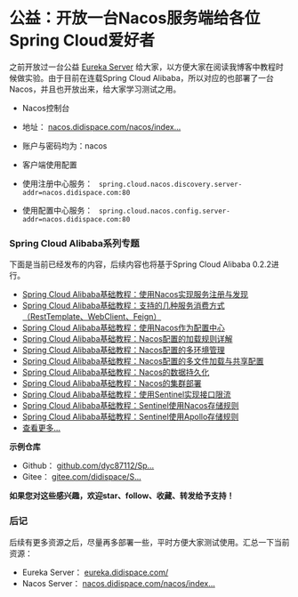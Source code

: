 # 公益：开放一台Nacos服务端给各位Spring Cloud爱好者 #

之前开放过一台公益 [Eureka Server]( https://link.juejin.im?target=http%3A%2F%2Feureka.didispace.com%2F ) 给大家，以方便大家在阅读我博客中教程时候做实验。由于目前在连载Spring Cloud Alibaba，所以对应的也部署了一台Nacos，并且也开放出来，给大家学习测试之用。

* Nacos控制台

* 地址： [nacos.didispace.com/nacos/index…]( https://link.juejin.im?target=http%3A%2F%2Fnacos.didispace.com%2Fnacos%2Findex.html )
* 账户与密码均为：nacos

* 客户端使用配置

* 使用注册中心服务： ` spring.cloud.nacos.discovery.server-addr=nacos.didispace.com:80`
* 使用配置中心服务： ` spring.cloud.nacos.config.server-addr=nacos.didispace.com:80`

### Spring Cloud Alibaba系列专题 ###

下面是当前已经发布的内容，后续内容也将基于Spring Cloud Alibaba 0.2.2进行。

* [Spring Cloud Alibaba基础教程：使用Nacos实现服务注册与发现]( https://link.juejin.im?target=http%3A%2F%2Fblog.didispace.com%2Fspring-cloud-alibaba-1%2F )
* [Spring Cloud Alibaba基础教程：支持的几种服务消费方式（RestTemplate、WebClient、Feign）]( https://link.juejin.im?target=http%3A%2F%2Fblog.didispace.com%2Fspring-cloud-alibaba-2%2F )
* [Spring Cloud Alibaba基础教程：使用Nacos作为配置中心]( https://link.juejin.im?target=http%3A%2F%2Fblog.didispace.com%2Fspring-cloud-alibaba-3%2F )
* [Spring Cloud Alibaba基础教程：Nacos配置的加载规则详解]( https://link.juejin.im?target=http%3A%2F%2Fblog.didispace.com%2Fspring-cloud-alibaba-nacos-config-1%2F )
* [Spring Cloud Alibaba基础教程：Nacos配置的多环境管理]( https://link.juejin.im?target=http%3A%2F%2Fblog.didispace.com%2Fspring-cloud-alibaba-nacos-config-2%2F )
* [Spring Cloud Alibaba基础教程：Nacos配置的多文件加载与共享配置]( https://link.juejin.im?target=http%3A%2F%2Fblog.didispace.com%2Fspring-cloud-alibaba-nacos-config-3%2F )
* [Spring Cloud Alibaba基础教程：Nacos的数据持久化]( https://link.juejin.im?target=http%3A%2F%2Fblog.didispace.com%2Fspring-cloud-alibaba-4%2F )
* [Spring Cloud Alibaba基础教程：Nacos的集群部署]( https://link.juejin.im?target=http%3A%2F%2Fblog.didispace.com%2Fspring-cloud-alibaba-5%2F )
* [Spring Cloud Alibaba基础教程：使用Sentinel实现接口限流]( https://link.juejin.im?target=http%3A%2F%2Fblog.didispace.com%2Fspring-cloud-alibaba-sentinel-1%2F )
* [Spring Cloud Alibaba基础教程：Sentinel使用Nacos存储规则]( https://link.juejin.im?target=http%3A%2F%2Fblog.didispace.com%2Fspring-cloud-alibaba-sentinel-2-1%2F )
* [Spring Cloud Alibaba基础教程：Sentinel使用Apollo存储规则]( https://link.juejin.im?target=http%3A%2F%2Fblog.didispace.com%2Fspring-cloud-alibaba-sentinel-2-2%2F )
* [查看更多...]( https://link.juejin.im?target=http%3A%2F%2Fblog.didispace.com%2Fspring-cloud-learning%2F )

**示例仓库**

* Github： [github.com/dyc87112/Sp…]( https://link.juejin.im?target=https%3A%2F%2Fgithub.com%2Fdyc87112%2FSpringCloud-Learning%2Ftree%2Fmaster%2F4-Finchley )
* Gitee： [gitee.com/didispace/S…]( https://link.juejin.im?target=https%3A%2F%2Fgitee.com%2Fdidispace%2FSpringCloud-Learning%2Ftree%2Fmaster%2F4-Finchley )

**如果您对这些感兴趣，欢迎star、follow、收藏、转发给予支持！**

### 后记 ###

后续有更多资源之后，尽量再多部署一些，平时方便大家测试使用。汇总一下当前资源：

* Eureka Server： [eureka.didispace.com/]( https://link.juejin.im?target=http%3A%2F%2Feureka.didispace.com%2F )
* Nacos Server： [nacos.didispace.com/nacos/index…]( https://link.juejin.im?target=http%3A%2F%2Fnacos.didispace.com%2Fnacos%2Findex.html )